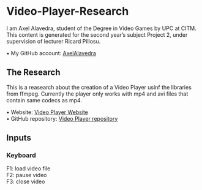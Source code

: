 # Video-Player-Research
I am Axel Alavedra, student of the Degree in Video Games by UPC at CITM. 
This content is generated for the second year’s subject Project 2, under supervision of lecturer Ricard Pillosu.

•	My GitHub account: [AxelAlavedra](https://github.com/AxelAlavedra)

## The Research

This is a reasearch about the creation of a Video Player usinf the libraries from ffmpeg. Currently the player only works with mp4 and avi files that contain same codecs as mp4.

•	Website: [Video Player Website](https://axelalavedra.github.io/Video-Player-Research/)<br>
•	GitHub repository: [Video Player repository](https://github.com/AxelAlavedra/RTS-Group-Movement)

## Inputs

### Keyboard

F1: load video file<br>
F2: pause video<br>
F3: close video
